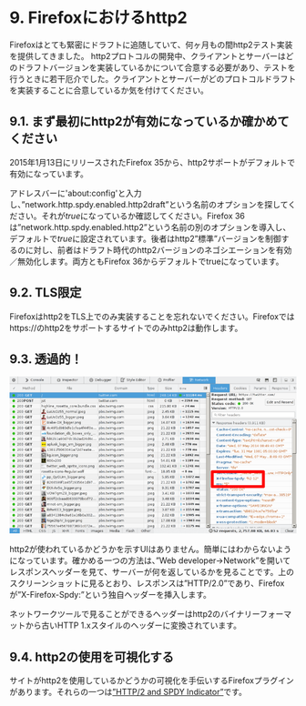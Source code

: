 # 9. Firefoxにおけるhttp2

Firefoxはとても緊密にドラフトに追随していて、何ヶ月もの間http2テスト実装を提供してきました。
http2プロトコルの開発中、クライアントとサーバーはどのドラフトバージョンを実装しているかについて合意する必要があり、テストを行うときに若干厄介でした。クライアントとサーバーがどのプロトコルドラフトを実装することに合意しているか気を付けてください。

## 9.1. まず最初にhttp2が有効になっているか確かめてください

2015年1月13日にリリースされたFirefox 35から、http2サポートがデフォルトで有効になっています。

アドレスバーに'about:config'と入力し、”network.http.spdy.enabled.http2draft”という名前のオプションを探してください。それが*true*になっているか確認してください。Firefox 36は”network.http.spdy.enabled.http2”という名前の別のオプションを導入し、デフォルトで*true*に設定されています。後者はhttp2”標準”バージョンを制御するのに対し、前者はドラフト時代のhttp2バージョンのネゴシエーションを有効／無効化します。両方ともFirefox 36からデフォルトでtrueになっています。

## 9.2. TLS限定

Firefoxはhttp2をTLS上でのみ実装することを忘れないでください。Firefoxではhttps://のhttp2をサポートするサイトでのみhttp2は動作します。

## 9.3. 透過的！

![透過的なhttp2の使用](https://raw.githubusercontent.com/bagder/http2-explained/master/images/firefox-screenshot.png)

http2が使われているかどうかを示すUIはありません。簡単にはわからないようになっています。確かめる一つの方法は、”Web developer->Network”を開いてレスポンスヘッダーを見て、サーバーが何を返しているかを見ることです。上のスクリーンショットに見るとおり、レスポンスは”HTTP/2.0”であり、Firefoxが”X-Firefox-Spdy:”という独自ヘッダーを挿入します。

ネットワークツールで見ることができるヘッダーはhttp2のバイナリーフォーマットから古いHTTP 1.xスタイルのヘッダーに変換されています。

## 9.4. http2の使用を可視化する

サイトがhttp2を使用しているかどうかの可視化を手伝いするFirefoxプラグインがあります。それらの一つは[”HTTP/2 and SPDY Indicator”](https://addons.mozilla.org/en-US/firefox/addon/http2-indicator/)です。
